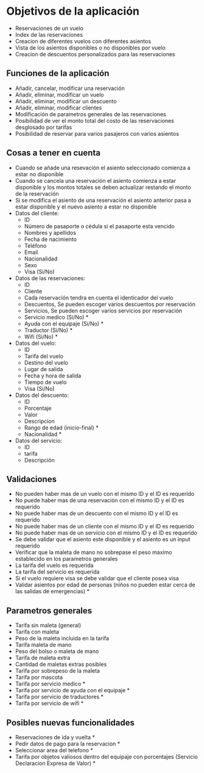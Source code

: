 # Objetivos de la aplicación #
- Reservaciones de un vuelo
- Index de las reservaciones
- Creacion de diferentes vuelos con diferentes asientos
- Vista de los asientos disponibles o no disponibles por vuelo
- Creacion de descuentos personalizados para las reservaciones

## Funciones de la aplicación ##
- Añadir, cancelar, modificar una reservación
- Añadir, eliminar, modificar un vuelo
- Añadir, eliminar, modificar un descuento
- Añadir, eliminar, modificar clientes
- Modificación de parametros generales de las reservaciones
- Posibilidad de ver el monto total del costo de las reservaciones desglosado por tarifas
- Posibilidad de reservar para varios pasajeros con varios asientos

## Cosas a tener en cuenta ##
- Cuando se añade una resevación el asiento seleccionado comienza a estar no disponible
- Cuando se cancela una reservación el asiento comienza a estar disponible y los montos totales se deben actualizar restando el monto de la reservación
- Si se modifica el asiento de una reservación el asiento anterior pasa a estar disponible y el nuevo asiento a estar no disponible
- Datos del cliente:
    * ID
    * Número de pasaporte o cédula si el pasaporte esta vencido
    * Nombres y apellidos
    * Fecha de nacimiento
    * Teléfono
    * Email
    * Nacionalidad
    * Sexo
    * Visa (Si/No)
- Datos de las reservaciones:
    * ID
    * Cliente
    * Cada reservación tendra en cuenta el identicador del vuelo
    * Descuentos, Se pueden escoger varios descuentos por reservación
    * Servicios, Se pueden escoger varios servicios por reservación
    * Servicio medico (Si/No) *
    * Ayuda con el equipaje (Si/No) *
    * Traductor (Si/No) *
    * Wifi (Si/No) *
- Datos del vuelo:
    * ID
    * Tarifa del vuelo
    * Destino del vuelo
    * Lugar de salida
    * Fecha y hora de salida
    * Tiempo de vuelo
    * Visa (Si/No)
- Datos del descuento:
    * ID
    * Porcentaje
    * Valor
    * Descripcion
    * Rango de edad (inicio-final) *
    * Nacionalidad *
- Datos del servicio:
    * ID
    * tarifa
    * Descripción

## Validaciones ##
- No pueden haber mas de un vuelo con el mismo ID y el ID es requerido
- No puede haber mas de una reservación con el mismo ID y el ID es requerido
- No puede haber mas de un descuento con el mismo ID y el ID es requerido
- No puede haber mas de un cliente con el mismo ID y el ID es requerido
- No puede haber mas de un servicio con el mismo ID y el ID es requerido
- Se debe validar que el asiento este disponible y el asiento es un input requerido
- Verificar que la maleta de mano no sobrepase el peso maximo establecido en los parametros generales
- La tarifa del vuelo es requerida
- La tarifa del servicio es requerida
- Si el vuelo requiere visa se debe validar que el cliente posea visa
- Validar asientos por edad de personas (niños no pueden estar cerca de las salidas de emergencias) *

## Parametros generales ##
- Tarifa sin maleta (general)
- Tarifa con maleta
- Peso de la maleta incluida en la tarifa
- Tarifa maleta de mano
- Peso del bolso o maleta de mano
- Tarifa de maleta extra
- Cantidad de maletas extras posibles
- Tarifa por sobrepeso de la maleta
- Tarifa por mascota
- Tarifa por servicio medico *
- Tarifa por servicio de ayuda con el equipaje *
- Tarifa por servicio de traductores *
- Tarifa por servicio de wifi *

## Posibles nuevas funcionalidades ##
- Reservaciones de ida y vuelta *
- Pedir datos de pago para la reservacion *
- Seleccionar area del telefono *
- Tarifa por objetos valiosos dentro del equipaje con porcentajes (Servicio Declaracion Expresa de Valor) *